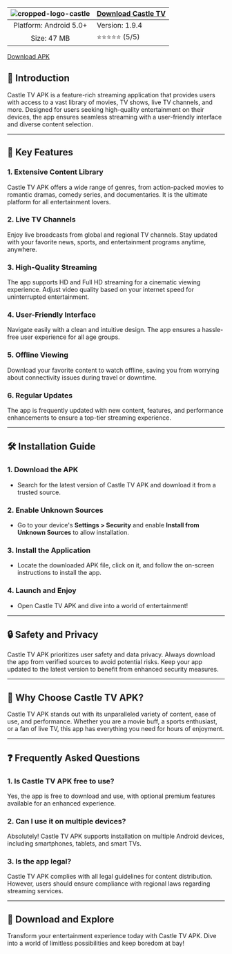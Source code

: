 | ![cropped-logo-castle](https://github.com/user-attachments/assets/68decdf8-e052-4ae1-a4ee-82d5fa1f4fad) | [Download Castle TV](https://modmeme.com/)  |
|:-------------------------------------------------:|-----------------------|
| Platform: Android 5.0+                       | Version: 1.9.4     |
| Size: 47 MB                                  | ⭐️⭐️⭐️⭐️⭐️ (5/5) |

[Download APK](https://apkitech.com/)


## 📖 Introduction
Castle TV APK is a feature-rich streaming application that provides users with access to a vast library of movies, TV shows, live TV channels, and more. Designed for users seeking high-quality entertainment on their devices, the app ensures seamless streaming with a user-friendly interface and diverse content selection.

---

## 🎯 Key Features

### 1. **Extensive Content Library**
Castle TV APK offers a wide range of genres, from action-packed movies to romantic dramas, comedy series, and documentaries. It is the ultimate platform for all entertainment lovers.

### 2. **Live TV Channels**
Enjoy live broadcasts from global and regional TV channels. Stay updated with your favorite news, sports, and entertainment programs anytime, anywhere.

### 3. **High-Quality Streaming**
The app supports HD and Full HD streaming for a cinematic viewing experience. Adjust video quality based on your internet speed for uninterrupted entertainment.

### 4. **User-Friendly Interface**
Navigate easily with a clean and intuitive design. The app ensures a hassle-free user experience for all age groups.

### 5. **Offline Viewing**
Download your favorite content to watch offline, saving you from worrying about connectivity issues during travel or downtime.

### 6. **Regular Updates**
The app is frequently updated with new content, features, and performance enhancements to ensure a top-tier streaming experience.

---

## 🛠️ Installation Guide

### 1. **Download the APK**
- Search for the latest version of Castle TV APK and download it from a trusted source.

### 2. **Enable Unknown Sources**
- Go to your device's **Settings > Security** and enable **Install from Unknown Sources** to allow installation.

### 3. **Install the Application**
- Locate the downloaded APK file, click on it, and follow the on-screen instructions to install the app.

### 4. **Launch and Enjoy**
- Open Castle TV APK and dive into a world of entertainment!

---

## 🔒 Safety and Privacy
Castle TV APK prioritizes user safety and data privacy. Always download the app from verified sources to avoid potential risks. Keep your app updated to the latest version to benefit from enhanced security measures.

---

## 🎉 Why Choose Castle TV APK?
Castle TV APK stands out with its unparalleled variety of content, ease of use, and performance. Whether you are a movie buff, a sports enthusiast, or a fan of live TV, this app has everything you need for hours of enjoyment.

---

## ❓ Frequently Asked Questions

### 1. **Is Castle TV APK free to use?**
Yes, the app is free to download and use, with optional premium features available for an enhanced experience.

### 2. **Can I use it on multiple devices?**
Absolutely! Castle TV APK supports installation on multiple Android devices, including smartphones, tablets, and smart TVs.

### 3. **Is the app legal?**
Castle TV APK complies with all legal guidelines for content distribution. However, users should ensure compliance with regional laws regarding streaming services.

---

## 📲 Download and Explore
Transform your entertainment experience today with Castle TV APK. Dive into a world of limitless possibilities and keep boredom at bay!
